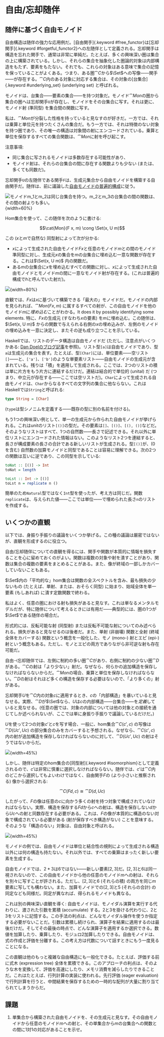 # 自由/忘却随伴

## 随伴に基づく自由モノイド

自由構造は随伴の強力な応用例だ。[自由関手]{.keyword #free_functor}は[忘却関手]{.keyword #forgetful_functor2}への左随伴として定義される。忘却関手は構造を忘れた関手で、通常は非常に単純だ。たとえば、多くの興味深い圏は集合の上に構築されている。しかし、それらの集合を抽象化した圏論的対象は内部構造をもたず、要素をもたない。それでも、これらの対象はある意味で集合の記憶を保っていることがよくある。つまり、ある圏$\cat{C}$から$\Set$への写像――関手――が存在する。$\cat{C}$内のある対象に対応する集合は、その対象の[台集合]{.keyword #underlying_set} (underlying set) と呼ばれる。

モノイドは、台集合――要素の集合――を持つ対象だ。モノイド$\cat{Mon}$の圏から集合の圏へは忘却関手`U`が存在し、モノイドをその台集合に写す。それは更に、モノイド射 (準同型) を集合間の関数に写す。

私は、$\cat{Mon}$が分裂した性格を持っていると見なすのが好きだ。一方では、それは乗算と単位元を持つたくさんの集合だ。もう一方では、それは特徴のない対象を持つ圏であり、その唯一の構造は対象間の射にエンコードされている。乗算と単位を保存するすべての集合関数は、$\cat{Mon}$に射を呼び起こす。

注意事項:

* 同じ集合に写されるモノイドは多数存在する可能性があり、
* モノイド射は、それらの台集合の間に存在する関数よりも少ない (または、多くても同数だ)。

忘却関手`U`の左随伴である関手`F`は、生成元集合から自由モノイドを構築する自由関手だ。随伴は、前に議論した[自由モノイドの普遍的構成](#free-monoids)に従う。

![モノイド$m_1$と$m_2$は同じ台集合を持つ。$m_2$と$m_3$の台集合の間の関数は、その間の射よりも多い。](images/forgetful.jpg){width=60%}

Hom集合を使って、この随伴を次のように書ける:

$$\cat{Mon}(F x, m) \cong \Set(x, U m)$$

この ($x$と$m$で自然な) 同型射によって次が分かる:

* $x$によって生成された自由モノイド$F x$と任意のモノイド$m$との間のモノイド準同型に対し、生成元$x$の集合を$m$の台集合に埋め込む一意な関数が存在する。これは$\Set(x, U m)$ 内の関数だ。
* ある$m$の台集合に$x$を埋め込むすべての関数に対し、$x$によって生成された自由モノイドとモノイド$m$の間に一意なモノイド射が存在する。(これは普遍的構成で$h$と呼んでいた射だ)。

![](images/freemonadjunction.jpg){width=80%}

直観では、$F x$は$x$に基づいて構築できる「最大の」モノイドだ。モノイドの内部を見られれば、$\cat{Mon}(F x, m)$ に属するすべての射が、この自由モノイドを他のモノイド$m$に*埋め込む*ことがわかる。It does it by possibly identifying some elements. 特に、$F x$の生成元 (すなわち$x$の要素) を$m$に埋め込む。この随伴は、$\Set(x, U m)$ からの関数で与えられる右側の$x$の埋め込みが、左側のモノイドの埋め込みを一意に決定し、またその逆も成り立つことを示している。

Haskellでは、リストのデータ構造は自由モノイドだ (ただし、注意点がいくつかある: [Dan Doelのブログ記事](http://comonad.com/reader/2015/free-monoids-in-haskell/)を参照)。リスト型`[a]`は自由モノイドであり、型`a`は生成元の集合を表す。たとえば、型`[Char]`には、単位要素――空リスト`[]`――と、`['a']`、`['b']`のような単要素リスト――自由モノイドの生成元が含まれている。残りは「積」を適用して生成される。ここでは、2つのリストの積は単に片方をもう片方に連結するだけだ。連結は結合的で単位的 (unital) だ (つまり、中立元が存在する――ここでは空リストだ)。`Char`によって生成される自由モノイドは、`Char`からなるすべての文字列の集合に他ならない。これはHaskellでは`String`と呼ばれる:

```haskell
type String = [Char]
```

(`type`は型シノニムを定義する――既存の型に別の名前を付ける)。

もう1つの興味深い例として、単一の生成元から作られた自由モノイドが挙げられる。これはunitのリスト`[()]`の型だ。その要素は`[]`、`[()]`、`[(), ()]`などだ。そのようなリストはすべて、1つの自然数――長さで記述できる。それ以外に単位リストにエンコードされた情報はない。このようなリスト2つを連結すると、長さが構成要素の長さの合計である新しいリストが生成される。型`[()]`が、(0を含む) 自然数の加算モノイドと同型であることは容易に理解できる。次の2つの関数は互いに逆であり、この同型を示している:

```haskell
toNat :: [()] -> Int
toNat = length

toLst :: Int -> [()]
toLst n = replicate n ()
```

簡単のため`Natural`型ではなく`Int`型を使ったが、考え方は同じだ。関数`replicate`は、与えられた値――ここでは単位――で埋められた長さ`n`のリストを作成する。

## いくつかの直観

以下では、身振り手振りの議論をいくつか挙げる。この種の議論は厳密ではないが、直観を形成するのに役立つ。

自由/忘却随伴についての直観を得るには、関手や関数が本質的に情報を損失することを心に留めておくのがよい。関数は複数の対象や射を潰すことがあり、関数は集合の複数の要素をまとめることがある。また、像が終域の一部しかカバーしていないこともある。

$\Set$内の「平均的な」hom集合は関数の全スペクトルを含み、最も損失の少ないもの (たとえば、単射、または、おそらく同型) に始まり、始域全体を単一要素 (もしあれば) に潰す定数関数で終わる。

私はよく、任意の圏における射も損失があると見なす。これは単なるメンタルモデルだが、特に随伴について考えるときには有用だ――典型的には、圏の1つが$\Set$である随伴の場合だ。

形式的には、反転可能な射 (同型射) または反転不可能な射についてのみ述べられる。損失があると見なせるのは後者だ。また、単射 (非崩壊) 関数と全射 (終域全体をカバーする) 関数という概念を一般化した、モノ (mono-) 射とエピ (epi-) 射という概念もある。ただし、モノとエピの両方でありながら非可逆な射も存在可能だ。

自由$\dashv$忘却随伴では、左側に制約の多い圏$\cat{C}$があり、右側に制約の少ない圏$\cat{D}$がある。$\cat{C}$の射は「より少ない」射だ。なぜなら、何らかの追加構造を保存しなければならないからだ。$\cat{Mon}$の場合、乗算と単位を保存しなければならない。$\cat{D}$の射はそれほど多くの構造を保存する必要はないので、「より多くの」射がある。

忘却関手$U$を$\cat{C}$内の対象$c$に適用するとき、$c$の「内部構造」を暴いていると見なせる。実際、$\cat{D}$が$\Set$なら、$U$は$c$の内部構造――台集合――を*定義*していると見なせる。(任意の圏では、対象の内部については他の対象との接続を通じてしか述べられないが、ここでは単に身振り手振りで議論しているだけだ。)


$U$を使って2つの対象$c'$と$c$を写す場合、一般に、hom集合$\cat{C}(c', c)$ の写像は$\cat{D}(U c', U c)$ の部分集合のみをカバーすると予想される。なぜなら、$\cat{C}(c', c)$ 内の射が追加構造を保存しなければならないのに対して、$\cat{D}(U c', U c)$ の射はそうではないからだ。

![](images/forgettingmorphisms.jpg){width=45%}

しかし、随伴は特定のhom集合の[同型射]{.keyword #isomorphism}として定義されるので、$c'$は非常に慎重に選択しなければならない。随伴では、$c'$は$\cat{C}$内のどこから選択してもよいわけではなく、自由関手$F$の (より小さいと推察される) 像から選択される:

$$\cat{C}(F d, c) \cong \cat{D}(d, U c)$$

したがって、$F$の像は任意の$c$に向かう多くの射を持つ対象で構成されていなければならない。実際、構造を保存する$F d$から$c$への射は、構造を保存しない$d$から$U c$への射と同数存在する必要がある。これは、$F$の像が本質的に構造のない対象で構成されている必要がある (射が保存すべき構造がない) ことを意味する。そのような「構造のない」対象は、自由対象と呼ばれる。

![](images/freeimage.jpg){width=45%}

モノイドの例では、自由モノイドは単位と結合性の規則によって生成される構造以外には何の構造も持たない。それ以外では、すべての乗算はまったく新しい要素を生成する。

自由モノイドでは、$2 * 3$は$6$ではない――新しい要素${[}2, 3{]}$だ。${[}2, 3{]}$と$6$は同一視されないので、この自由モノイドから他の任意のモノイド$m$への射は、それらを別々に写すことが許される。ただし、${[}2, 3{]}$と$6$ (それらの積) の両方を同じ$m$要素に写しても構わない。また、加算モノイドでの${[}2, 3{]}$と$5$ (それらの合計) の同定なども同様だ。同定が異なれば、得られるモノイドも異なる。

これは別の興味深い直観を導く: 自由モノイドは、モノイダル演算を実行する代わりに、渡された引数を累積 (accumulate) する。$2$と$3$を掛ける代わりに、$2$と$3$をリストに記憶する。この手法の利点は、どんなモノイダル操作を使うか指定する必要がないことだ。引数は累積し続けられ、演算子を結果に適用するのは最後だけだ。そしてその最後の時点で、どんな演算子を適用するか選択できる。数値を加算したり、乗算したり、モジュロ2加算したりできる。自由モノイドは、式の作成と評価を分離する。この考え方は代数について話すときにもう一度見ることになる。

この直観は他のもっと複雑な自由構造にも一般化できる。たとえば、評価する前に式木 (expression tree) 全体を累積できる。このアプローチの利点は、そのような木を変換して、評価を高速にしたり、メモリ消費を減らしたりできることだ。これはたとえば、行列計算の実装に使われる。先行評価 (eager evaluation) で行列計算を行うと、中間結果を保存するための一時的な配列が大量に割り当てられてしまうからだ。

## 課題

1. 単集合から構築された自由モノイドを、その生成元と見なす。その自由モノイドから任意のモノイド$m$への射と、その単集合から$m$の台集合への関数との間に1対1の対応があることを示せ。
